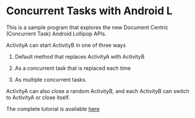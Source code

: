 # Concurrent Tasks with Android L

This is a sample program that explores the new Document Centric (Concurrent Task) Android Lollipop APIs.

ActivityA can start ActivityB in one of three ways

1. Default method that replaces ActivityA with ActivityB

2. As a concurrent task that is replaced each time

3. As multiple concurrent tasks.

ActivityA can also close a random ActivityB, and each ActivityB can switch to ActivityA or close itself.

The complete tutorial is available [here](http://xmodulo.com/document-centric-apps-concurrent-tasks-android.html)
